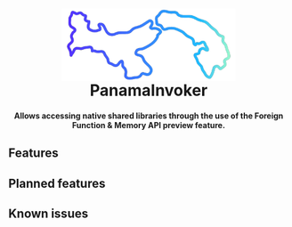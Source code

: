 <h1 align="center">
    <img align="center" height="130" src="panama.png" alt="icon"/> PanamaInvoker
</h1>
<h4 align="center">Allows accessing native shared libraries through the use of the Foreign Function & Memory API preview feature.</h4>

## Features
## Planned features
## Known issues
